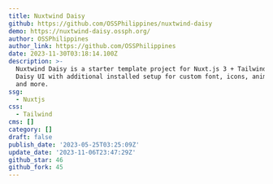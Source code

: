 ```yaml
---
title: Nuxtwind Daisy
github: https://github.com/OSSPhilippines/nuxtwind-daisy
demo: https://nuxtwind-daisy.ossph.org/
author: OSSPhilippines
author_link: https://github.com/OSSPhilippines
date: 2023-11-30T03:18:14.100Z
description: >-
  Nuxtwind Daisy is a starter template project for Nuxt.js 3 + Tailwind CSS +
  Daisy UI with additional installed setup for custom font, icons, animation,
  and more.
ssg:
  - Nuxtjs
css:
  - Tailwind
cms: []
category: []
draft: false
publish_date: '2023-05-25T03:25:09Z'
update_date: '2023-11-06T23:47:29Z'
github_star: 46
github_fork: 45
---
```

